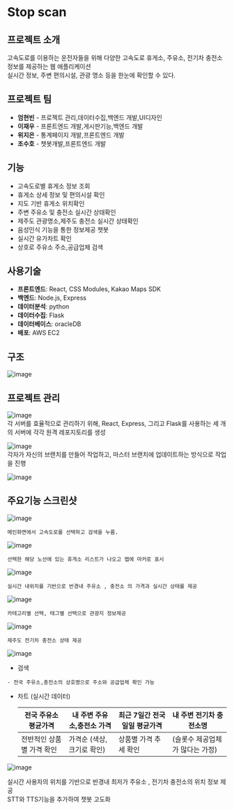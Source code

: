 # Stop scan

## 프로젝트 소개 
고속도로를 이용하는 운전자들을 위해 다양한 고속도로 휴게소, 주유소, 전기차 충전소 정보를 제공하는 웹 애플리케이션<br>
실시간 정보, 주변 편의시설, 관광 명소 등을 한눈에 확인할 수 있다.

## 프로젝트 팀 
- **엄현빈** - 프로젝트 관리,데이터수집,백엔드 개발,UI디자인 
- **이재우** - 프론트엔드 개발,게시판기능,백엔드 개발
- **위지은** - 통계페이지 개발,프론트엔드 개발 
- **조수호** - 챗봇개발,프론트엔드 개발


## 기능
- 고속도로별 휴게소 정보 조회 
- 휴게소 상세 정보 및 편의시설 확인
- 지도 기반 휴게소 위치확인
- 주변 주유소 및 충전소 실시간 상태확인 
- 제주도 관광명소,제주도 충전소 실시간 상태확인
- 음성인식 기능을 통한 정보제공 챗봇
- 실시간 유가차트 확인 
- 상호로 주유소 주소,공급업체 검색

## 사용기술

- **프론트엔드**: React, CSS Modules, Kakao Maps SDK
- **백엔드**: Node.js, Express
- **데이터분석**: python
- **데이터수집**: Flask
- **데이터베이스**: oracleDB
- **배포**: AWS EC2
  
## 구조
![image](./readmeImg/구조.PNG)   


## 프로젝트 관리 

![image](./readmeImg/1.png)   
각 서버를 효율적으로 관리하기 위해, React, Express, 그리고 Flask를 사용하는 세 개의 서버에 각각 원격 레포지토리를 생성

   
![image](./readmeImg/2.png)   
각자가 자신의 브랜치를 만들어 작업하고, 마스터 브랜치에 업데이트하는 방식으로 작업을 진행

![image](./readmeImg/3.png)


## 주요기능 스크린샷 


![image](./readmeImg/메인화면검색.png)   
```
메인화면에서 고속도로를 선택하고 검색을 누름.
```
![image](./readmeImg/동해.png)  
```
선택한 해당 노선에 있는 휴게소 리스트가 나오고 맵에 마커로 표시
```
![image](./readmeImg/주유소찾기.png)   
```
실시간 내위치를 기반으로 반경내 주유소 , 충전소 의 가격과 실시간 상태를 제공
```
![image](./readmeImg/제주관광.png)   
```
카테고리별 선택, 태그별 선택으로 관광지 정보제공
```
![image](./readmeImg/제주전기차충전소.png)
```
제주도 전기차 충전소 상태 제공
```
![image](./readmeImg/통계.png)   
* 검색
```
- 전국 주유소,충전소의 상호명으로 주소와 공급업체 확인 가능
````
* 차트 (실시간 데이터)

  | 전국 주유소 평균가격   | 내 주변 주유소,충전소 가격 |최근 7일간 전국 일일 평균가격 | 내 주변 전기차 충전소명 |
  |---|---|---|---|
  | 전반적인 상품별 가격 확인| 가격순 (색상,크기로 확인) | 상품별 가격 추세 확인 |(슬롯수 제공업체가 많다는 가정)|

![image](./readmeImg/챗봇.png) 

실시간 사용자의 위치를 기반으로 반경내 최저가 주유소 , 전기차 충전소의 위치 정보 제공<br>
STT와 TTS기능을 추가하여 챗봇 고도화
   








